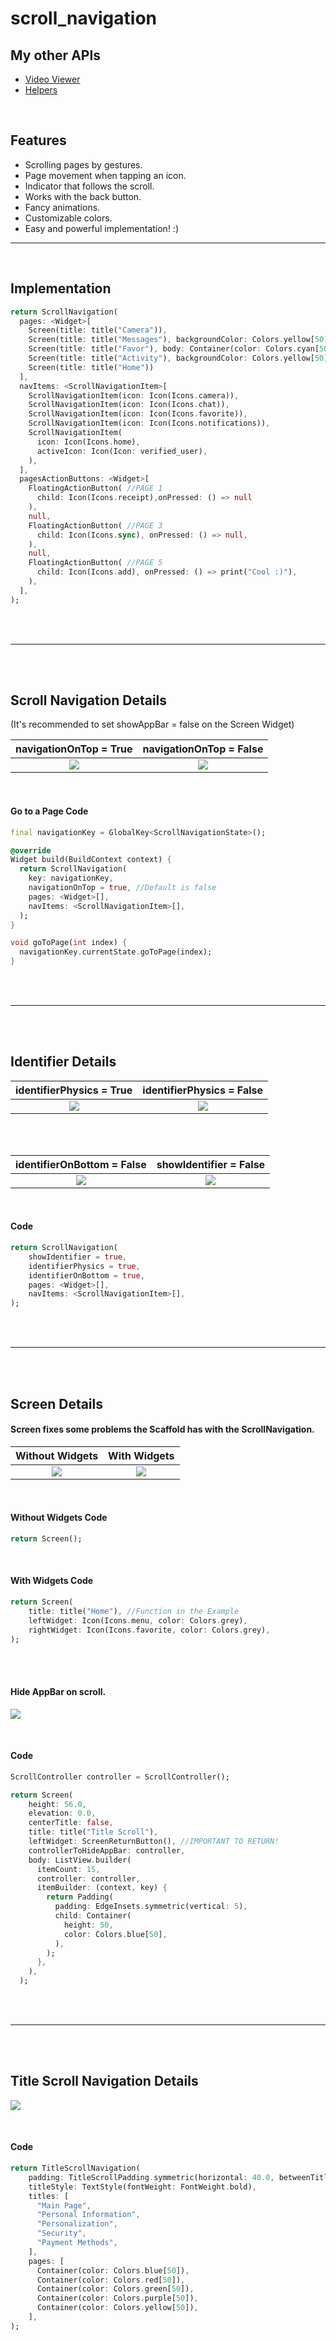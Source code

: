 # scroll_navigation

## My other APIs

- [Video Viewer](https://pub.dev/packages/video_viewer)
- [Helpers](https://pub.dev/packages/helpers)

<br>

## Features

- Scrolling pages by gestures.
- Page movement when tapping an icon.
- Indicator that follows the scroll.
- Works with the back button.
- Fancy animations.
- Customizable colors.
- Easy and powerful implementation! :)

---

<br>

## Implementation

```dart
return ScrollNavigation(
  pages: <Widget>[
    Screen(title: title("Camera")),
    Screen(title: title("Messages"), backgroundColor: Colors.yellow[50]),
    Screen(title: title("Favor"), body: Container(color: Colors.cyan[50])),
    Screen(title: title("Activity"), backgroundColor: Colors.yellow[50]),
    Screen(title: title("Home"))
  ],
  navItems: <ScrollNavigationItem>[
    ScrollNavigationItem(icon: Icon(Icons.camera)),
    ScrollNavigationItem(icon: Icon(Icons.chat)),
    ScrollNavigationItem(icon: Icon(Icons.favorite)),
    ScrollNavigationItem(icon: Icon(Icons.notifications)),
    ScrollNavigationItem(
      icon: Icon(Icons.home),
      activeIcon: Icon(Icon: verified_user),
    ),
  ],
  pagesActionButtons: <Widget>[
    FloatingActionButton( //PAGE 1
      child: Icon(Icons.receipt),onPressed: () => null
    ),
    null,
    FloatingActionButton( //PAGE 3
      child: Icon(Icons.sync), onPressed: () => null,
    ),
    null,
    FloatingActionButton( //PAGE 5
      child: Icon(Icons.add), onPressed: () => print("Cool :)"),
    ),
  ],
);
```

<br><br>

---

<br><br>

## Scroll Navigation Details

(It's recommended to set showAppBar = false on the Screen Widget)

|              navigationOnTop = True               |               navigationOnTop = False                |
| :-----------------------------------------------: | :--------------------------------------------------: |
| ![](assets/readme/scroll_navigation/navOnTop.gif) | ![](assets/readme/scroll_navigation/navOnBottom.gif) |

<br>

#### Go to a Page Code

```dart
final navigationKey = GlobalKey<ScrollNavigationState>();

@override
Widget build(BuildContext context) {
  return ScrollNavigation(
    key: navigationKey,
    navigationOnTop = true, //Default is false
    pages: <Widget>[],
    navItems: <ScrollNavigationItem>[],
  );
}

void goToPage(int index) {
  navigationKey.currentState.goToPage(index);
}
```

<br><br>

---

<br><br>

## Identifier Details

|                  identifierPhysics = True                  |                  identifierPhysics = False                  |
| :--------------------------------------------------------: | :---------------------------------------------------------: |
| ![](assets/readme/scroll_navigation/scrollPhysicsTrue.gif) | ![](assets/readme/scroll_navigation/scrollPhysicsFalse.gif) |

<br><br>

|                identifierOnBottom = False                |                    showIdentifier = False                    |
| :------------------------------------------------------: | :----------------------------------------------------------: |
| ![](assets/readme/scroll_navigation/identifierOnTop.gif) | ![](assets/readme/scroll_navigation/showIdentifierFalse.gif) |

<br>

#### Code

```dart
return ScrollNavigation(
    showIdentifier = true,
    identifierPhysics = true,
    identifierOnBottom = true,
    pages: <Widget>[],
    navItems: <ScrollNavigationItem>[],
);
```

<br><br>

---

<br><br>

## Screen Details

#### Screen fixes some problems the Scaffold has with the ScrollNavigation.

|                  Without Widgets                   |                  With Widgets                   |
| :------------------------------------------------: | :---------------------------------------------: |
| ![](assets/readme/screen/screenWithoutWidgets.jpg) | ![](assets/readme/screen/screenWithWidgets.jpg) |

<br>

#### Without Widgets Code

```dart
return Screen();
```

<br>

#### With Widgets Code

```dart
return Screen(
    title: title("Home"), //Function in the Example
    leftWidget: Icon(Icons.menu, color: Colors.grey),
    rightWidget: Icon(Icons.favorite, color: Colors.grey),
);
```

<br><br>

#### Hide AppBar on scroll.

![](assets/readme/screen/hideAppBarOnScroll.gif)

<br>

#### Code

```dart
ScrollController controller = ScrollController();

return Screen(
    height: 56.0,
    elevation: 0.0,
    centerTitle: false,
    title: title("Title Scroll"),
    leftWidget: ScreenReturnButton(), //IMPORTANT TO RETURN!
    controllerToHideAppBar: controller,
    body: ListView.builder(
      itemCount: 15,
      controller: controller,
      itemBuilder: (context, key) {
        return Padding(
          padding: EdgeInsets.symmetric(vertical: 5),
          child: Container(
            height: 50,
            color: Colors.blue[50],
          ),
        );
      },
    ),
  );
```

<br><br>

---

<br><br>

## Title Scroll Navigation Details

![](assets/readme/title_navigation/titleScrollNavigation.gif)

<br>

#### Code

```dart
return TitleScrollNavigation(
    padding: TitleScrollPadding.symmetric(horizontal: 40.0, betweenTitles: 40),
    titleStyle: TextStyle(fontWeight: FontWeight.bold),
    titles: [
      "Main Page",
      "Personal Information",
      "Personalization",
      "Security",
      "Payment Methods",
    ],
    pages: [
      Container(color: Colors.blue[50]),
      Container(color: Colors.red[50]),
      Container(color: Colors.green[50]),
      Container(color: Colors.purple[50]),
      Container(color: Colors.yellow[50]),
    ],
);
```
